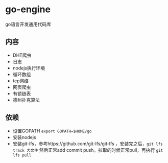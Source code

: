 # go-engine
go语言开发通用代码库

## 内容
* DHT爬虫
* 日志
* nodejs执行环境
* 循环数组
* tcp网络
* 网页爬虫
* 有锁链表
* 德州扑克算法

## 依赖
* 设置GOPATH ``export GOPATH=$HOME/go``
* 安装nodejs
* 安装git-lfs，参考https://github.com/git-lfs/git-lfs ，安装完之后，``git lfs track 大文件`` 然后正常add commit push。拉取的时候正常pull，再执行 ``git lfs pull``


